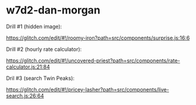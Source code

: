 # w7d2-dan-morgan


Drill #1 (hidden image):

https://glitch.com/edit/#!/roomy-iron?path=src/components/surprise.js:16:6


Drill #2 (hourly rate calculator):

https://glitch.com/edit/#!/uncovered-priest?path=src/components/rate-calculator.js:21:84


Dril #3 (search Twin Peaks):

https://glitch.com/edit/#!/pricey-lasher?path=src/components/live-search.js:26:64

